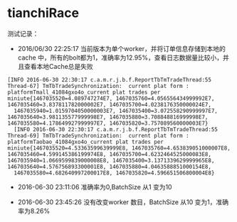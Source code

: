 # tianchiRace 

测试记录：

* 2016/06/30 22:25:17 当前版本为单个worker，并将订单信息存储到本地的cache 中，所有的bolt都为1，准确率为12.95%，查看日志数据量比较小，并且查看本地Cache总是失败

```  
[INFO 2016-06-30 22:30:17 c.a.m.r.j.b.f.ReportTbTmTradeThread:55 Thread-67] TmTbTradeSynchronization:  current plat form : platformTmall_41084gxo4o_current plat trades per miniute{1467035520=4.089747274E7, 1467035760=4.056556434999992E7, 1467035460=3.837811782000002E7, 1467035700=4.0238176350000024E7,
  1467035940=1.0159704050000003E7, 1467035400=3.072558290999997E7, 1467035640=3.981135577999998E7, 1467035880=3.708848816999998E7, 1467035580=4.178649927999997E7, 1467035820=3.757089560000003E7}
  [INFO 2016-06-30 22:30:17 c.a.m.r.j.b.f.ReportTbTmTradeThread:55 Thread-69] TmTbTradeSynchronization:  current plat form : platformTaobao_41084gxo4o_current plat trades per miniute{1467035520=4.53363599639999E8, 1467035760=4.653839051000007E8, 1467035460=4.599145386199974E8, 1467035700=4.6232464525000083E8, 1467035940=1.0669599839000008E8, 1467035400=3.1371339629999965E8, 1467035640=4.576756893300001E8, 1467035880=4.0463588851000154E8,
  1467035580=4.682640997200017E8, 1467035820=4.596651506800004E8}
```  
* 2016-06-30 23:11:06 准确率为0,BatchSize 从1 变为10

* 2016-06-30 23:45:26 没有改变worker 数目，BatchSize 从10 变为1，准确率为8.26%
